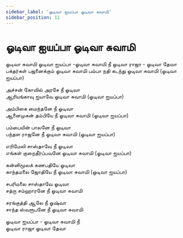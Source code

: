 ```yaml
---
sidebar_label: 'ஓடிவா ஐயப்பா ஓடிவா சுவாமி'
sidebar_position: 11
---
```


# **ஓடிவா ஐயப்பா ஓடிவா சுவாமி**


ஓடிவா சுவாமி
ஓடிவா ஐயப்பா -ஓடிவா சுவாமி நீ
ஓடிவா ராஜா - ஓடிவா தேவா
பக்தர்கள் பஜனைக்கும் ஓடிவா சுவாமி
பம்பா நதி கடந்து ஓடிவா சுவாமி (ஓடிவா ஐயப்பா)

அச்சன் கோவில் அரசே நீ ஓடிவா                              
ஆரியங்காவு ஐயாவே ஓடிவா சுவாமி (ஓடிவா ஐயப்பா)

அம்பிகை மைந்தனே நீ ஓடிவா                             
ஆனைமுகன் தம்பியே நீ ஓடிவா சுவாமி (ஓடிவா ஐயப்பா)

பம்பையின் பாலனே நீ ஓடிவா                             
பந்தள ராஜனே நீ ஓடிவா சுவாமி (ஓடிவா ஐயப்பா)

எரிமேலி சாஸ்தாவே நீ ஓடிவா                             
எங்கள் குறைதீர்ப்பவனே ஓடிவா சுவாமி (ஓடிவா ஐயப்பா)

கன்னிமூலக் கணபதியே ஓடிவா                             
காந்தமலை ஜோதியே நீ ஓடிவா சுவாமி (ஓடிவா ஐயப்பா)

சபரிமலை சாஸ்தாவே ஓடிவா                             
சத்ரு சம்ஹாரனே நீ ஓடிவா சுவாமி

சரங்குத்தி ஆலே நீ ஓஷ்வா                             
சாந்த ஸ்வரூபனே நீ ஓடிவா சுவாமி

ஓடிவா ஐயப்பா - ஓடிவா சுவாமி நீ                             
ஓடிவா ராஜா ஓடிவா தேவா


